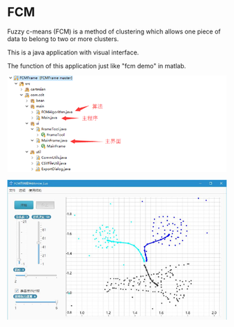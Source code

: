 # FCM
Fuzzy c-means (FCM) is a method of clustering which allows one piece of data to belong to two or more clusters.

This is a java application with visual interface.

The function of this application just like "fcm demo" in matlab.

![image](./cutimg/source_ep.png)

![image](./cutimg/cutimage_1.jpg)
